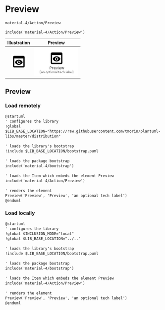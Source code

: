 # Preview


```text
material-4/Action/Preview
```

```text
include('material-4/Action/Preview')
```



| Illustration | Preview |
| :---: | :---: |
| ![illustration for Illustration](../../material-4/Action/Preview.png) | ![illustration for Preview](../../material-4/Action/Preview.Local.png) |




## Preview

### Load remotely
```plantuml
@startuml
' configures the library
!global $LIB_BASE_LOCATION="https://raw.githubusercontent.com/tmorin/plantuml-libs/master/distribution"

' loads the library's bootstrap
!include $LIB_BASE_LOCATION/bootstrap.puml

' loads the package bootstrap
include('material-4/bootstrap')

' loads the Item which embeds the element Preview
include('material-4/Action/Preview')

' renders the element
Preview('Preview', 'Preview', 'an optional tech label')
@enduml
```

### Load locally
```plantuml
@startuml
' configures the library
!global $INCLUSION_MODE="local"
!global $LIB_BASE_LOCATION="../.."

' loads the library's bootstrap
!include $LIB_BASE_LOCATION/bootstrap.puml

' loads the package bootstrap
include('material-4/bootstrap')

' loads the Item which embeds the element Preview
include('material-4/Action/Preview')

' renders the element
Preview('Preview', 'Preview', 'an optional tech label')
@enduml
```


